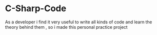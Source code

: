 # C-Sharp-Code
As a developer i find it very useful to write all kinds of code and learn the theory behind them , so i made this personal practice project
